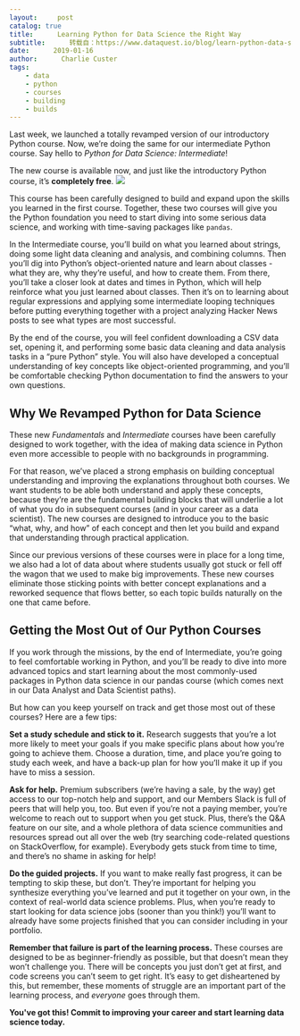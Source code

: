 ```yaml
---
layout:     post
catalog: true
title:      Learning Python for Data Science the Right Way
subtitle:      转载自：https://www.dataquest.io/blog/learn-python-data-science-course/
date:      2019-01-16
author:      Charlie Custer
tags:
    - data
    - python
    - courses
    - building
    - builds
---
```


Last week, we launched a totally revamped version of our introductory Python course. Now, we’re doing the same for our intermediate Python course. Say hello to *Python for Data Science: Intermediate*!

The new course is available now, and just like the introductory Python course, it’s **completely free**.
![](https://dataquest.online/wp-content/uploads/2019/01/Py2-800.gif)


This course has been carefully designed to build and expand upon the skills you learned in the first course. Together, these two courses will give you the Python foundation you need to start diving into some serious data science, and working with time-saving packages like `pandas`.

In the Intermediate course, you’ll build on what you learned about strings, doing some light data cleaning and analysis, and combining columns. Then you’ll dig into Python’s object-oriented nature and learn about classes - what they are, why they’re useful, and how to create them. From there, you’ll take a closer look at dates and times in Python, which will help reinforce what you just learned about classes. Then it’s on to learning about regular expressions and applying some intermediate looping techniques before putting everything together with a project analyzing Hacker News posts to see what types are most successful.

By the end of the course, you will feel confident downloading a CSV data set, opening it, and performing some basic data cleaning and data analysis tasks in a “pure Python” style. You will also have developed a conceptual understanding of key concepts like object-oriented programming, and you’ll be comfortable checking Python documentation to find the answers to your own questions.

## Why We Revamped Python for Data Science

These new *Fundamentals* and *Intermediate* courses have been carefully designed to work together, with the idea of making data science in Python even more accessible to people with no backgrounds in programming.

For that reason, we’ve placed a strong emphasis on building conceptual understanding and improving the explanations throughout both courses. We want students to be able both understand and apply these concepts, because they’re are the fundamental building blocks that will underlie a lot of what you do in subsequent courses (and in your career as a data scientist). The new courses are designed to introduce you to the basic “what, why, and how” of each concept and then let you build and expand that understanding through practical application.

Since our previous versions of these courses were in place for a long time, we also had a lot of data about where students usually got stuck or fell off the wagon that we used to make big improvements. These new courses eliminate those sticking points with better concept explanations and a reworked sequence that flows better, so each topic builds naturally on the one that came before.

## Getting the Most Out of Our Python Courses

If you work through the missions, by the end of Intermediate, you’re going to feel comfortable working in Python, and you’ll be ready to dive into more advanced topics and start learning about the most commonly-used packages in Python data science in our pandas course (which comes next in our Data Analyst and Data Scientist paths).

But how can you keep yourself on track and get those most out of these courses? Here are a few tips:

**Set a study schedule and stick to it.** Research suggests that you’re a lot more likely to meet your goals if you make specific plans about how you’re going to achieve them. Choose a duration, time, and place you’re going to study each week, and have a back-up plan for how you’ll make it up if you have to miss a session.

**Ask for help.** Premium subscribers (we’re having a sale, by the way) get access to our top-notch help and support, and our Members Slack is full of peers that will help you, too. But even if you’re not a paying member, you’re welcome to reach out to support when you get stuck. Plus, there’s the Q&A feature on our site, and a whole plethora of data science communities and resources spread out all over the web (try searching code-related questions on StackOverflow, for example). Everybody gets stuck from time to time, and there’s no shame in asking for help!

**Do the guided projects.** If you want to make really fast progress, it can be tempting to skip these, but don’t. They’re important for helping you synthesize everything you’ve learned and put it together on your own, in the context of real-world data science problems. Plus, when you’re ready to start looking for data science jobs (sooner than you think!) you’ll want to already have some projects finished that you can consider including in your portfolio.

**Remember that failure is part of the learning process.** These courses are designed to be as beginner-friendly as possible, but that doesn’t mean they won’t challenge you. There will be concepts you just don’t get at first, and code screens you can’t seem to get right. It’s easy to get disheartened by this, but remember, these moments of struggle are an important part of the learning process, and *everyone* goes through them.

**You've got this! Commit to improving your career and start learning data science today.**
